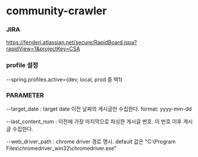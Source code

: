 # community-crawler

### JIRA
https://fenderi.atlassian.net/secure/RapidBoard.jspa?rapidView=1&projectKey=CSA

### profile 설정
--spring.profiles.active={dev, local, prod 중 택1)

### PARAMETER
--target_date : target date 이전 날짜의 게시글만 수집한다. format: yyyy-mm-dd

--last_content_num : 이전에 가장 마지막으로 파싱한 게시글 번호. 이 번호 이후 게시글 수집한다.

--web_driver_path : chrome driver 경로 명시. default 값은 "C:\\Program Files\\chromedriver_win32\\chromedriver.exe"